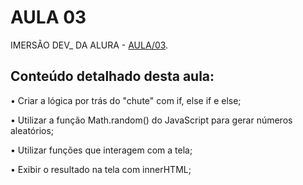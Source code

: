 # AULA 03

IMERSÃO DEV_ DA ALURA - [AULA/03](https://imersao.dev/aulas/aula03-mentalista).

## Conteúdo detalhado desta aula:


• Criar a lógica por trás do "chute" com if, else if e else;

• Utilizar a função Math.random() do JavaScript para gerar números aleatórios;

• Utilizar funções que interagem com a tela;

• Exibir o resultado na tela com innerHTML;
